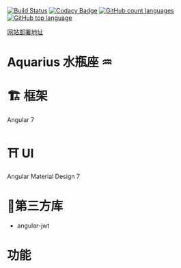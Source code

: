 [![Build Status](https://travis-ci.org/youngxhui/student-end.svg?branch=master)](https://travis-ci.org/youngxhui/student-end)
[![Codacy Badge](https://api.codacy.com/project/badge/Grade/f03c7fc3c12e4eeebad7b55f4567962f)](https://www.codacy.com/app/youngxhui/student-end?utm_source=github.com&amp;utm_medium=referral&amp;utm_content=youngxhui/student-end&amp;utm_campaign=Badge_Grade)
[![GitHub count languages](https://img.shields.io/github/languages/count/youngxhui/student-end.svg)]()
[![GitHub top language](https://img.shields.io/github/languages/top/youngxhui/student-end.svg)]()

[网站部署地址](https://student-8ea41.firebaseapp.com/)


# Aquarius 水瓶座 ♒

# 🏗 框架

Angular 7

# ⛩ UI

Angular Material Design 7

# 📝第三方库

- angular-jwt

# 功能